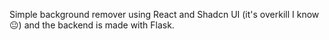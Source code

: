 Simple background remover using React and Shadcn UI (it's overkill I know 😐) and the backend is made with Flask.